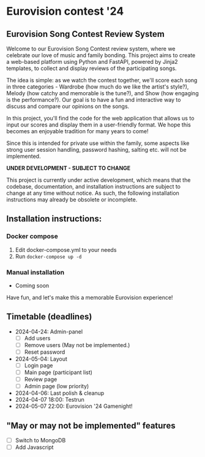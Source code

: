 # Eurovision contest '24

## Eurovision Song Contest Review System

Welcome to our Eurovision Song Contest review system, where we celebrate our love of music and family bonding. This project aims to create a web-based platform using Python and FastAPI, powered by Jinja2 templates, to collect and display reviews of the participating songs.

The idea is simple: as we watch the contest together, we'll score each song in three categories - Wardrobe (how much do we like the artist's style?), Melody
(how catchy and memorable is the tune?), and Show (how engaging is the performance?). Our goal is to have a fun and interactive way to discuss and compare our opinions on the songs.

In this project, you'll find the code for the web application that allows us to input our scores and display them in a user-friendly format. We hope this becomes an enjoyable tradition for many years to come!

Since this is intended for private use within the family, some aspects like strong user session handling, password hashing, salting etc. will not be implemented.

**UNDER DEVELOPMENT - SUBJECT TO CHANGE**

This project is currently under active development, which means that the codebase, documentation, and installation instructions are subject to change at any time without notice. As such, the following installation instructions may already be obsolete or incomplete.

## Installation instructions:

### Docker compose

1. Edit docker-compose.yml to your needs
2. Run `docker-compose up -d`

### Manual installation

- Coming soon

Have fun, and let's make this a memorable Eurovision experience!

## Timetable (deadlines)

- 2024-04-24: Admin-panel
  - [ ] Add users
  - [ ] Remove users (May not be implemented.)
  - [ ] Reset password
- 2024-05-04: Layout
  - [ ] Login page
  - [ ] Main page (participant list)
  - [ ] Review page
  - [ ] Admin page (low priority)
- 2024-04-06: Last polish & cleanup
- 2024-04-07 18:00: Testrun
- 2024-05-07 22:00: Eurovision '24 Gamenight!

## "May or may not be implemented" features
- [ ] Switch to MongoDB
- [ ] Add Javascript

